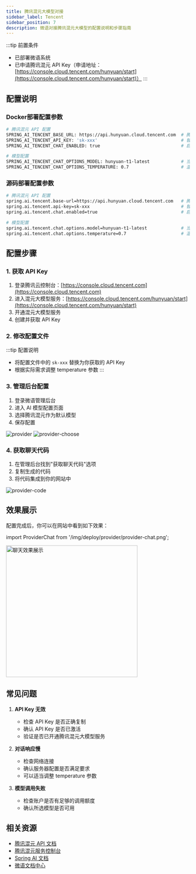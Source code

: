 ```yaml
---
title: 腾讯混元大模型对接
sidebar_label: Tencent
sidebar_position: 7
description: 微语对接腾讯混元大模型的配置说明和步骤指南
---
```


:::tip 前置条件

- 已部署微语系统
- 已申请腾讯混元 API Key（申请地址：[https://console.cloud.tencent.com/hunyuan/start](https://console.cloud.tencent.com/hunyuan/start)）
:::

## 配置说明

### Docker部署配置参数

```bash
# 腾讯混元 API 配置
SPRING_AI_TENCENT_BASE_URL: https://api.hunyuan.cloud.tencent.com  # 腾讯混元 API 基础地址
SPRING_AI_TENCENT_API_KEY: 'sk-xxx'                                # 替换为你的腾讯混元 API Key
SPRING_AI_TENCENT_CHAT_ENABLED: true                               # 启用腾讯混元对话功能

# 模型配置
SPRING_AI_TENCENT_CHAT_OPTIONS_MODEL: hunyuan-t1-latest            # 当前支持的模型：hunyuan-t1-latest
SPRING_AI_TENCENT_CHAT_OPTIONS_TEMPERATURE: 0.7                    # 温度参数，控制输出的随机性，范围 0-1
```

### 源码部署配置参数

```bash
# 腾讯混元 API 配置
spring.ai.tencent.base-url=https://api.hunyuan.cloud.tencent.com   # 腾讯混元 API 基础地址
spring.ai.tencent.api-key=sk-xxx                                   # 替换为你的腾讯混元 API Key
spring.ai.tencent.chat.enabled=true                                # 启用腾讯混元对话功能

# 模型配置
spring.ai.tencent.chat.options.model=hunyuan-t1-latest             # 当前支持的模型：hunyuan-t1-latest
spring.ai.tencent.chat.options.temperature=0.7                     # 温度参数，控制输出的随机性，范围 0-1
```

## 配置步骤

### 1. 获取 API Key

1. 登录腾讯云控制台：[https://console.cloud.tencent.com](https://console.cloud.tencent.com)
2. 进入混元大模型服务：[https://console.cloud.tencent.com/hunyuan/start](https://console.cloud.tencent.com/hunyuan/start)
3. 开通混元大模型服务
4. 创建并获取 API Key

### 2. 修改配置文件

:::tip 配置说明

- 将配置文件中的 `sk-xxx` 替换为你获取的 API Key
- 根据实际需求调整 temperature 参数
:::

### 3. 管理后台配置

1. 登录微语管理后台
2. 进入 AI 模型配置页面
3. 选择腾讯混元作为默认模型
4. 保存配置

![provider](/img/deploy/provider/provider.png)
![provider-choose](/img/deploy/provider/provider-choose.png)

### 4. 获取聊天代码

1. 在管理后台找到"获取聊天代码"选项
2. 复制生成的代码
3. 将代码集成到你的网站中

![provider-code](/img/deploy/provider/provider-code.png)

## 效果展示

配置完成后，你可以在网站中看到如下效果：

import ProviderChat from '/img/deploy/provider/provider-chat.png';

<img src={ProviderChat} alt="聊天效果展示" width="360" />

## 常见问题

1. **API Key 无效**
   - 检查 API Key 是否正确复制
   - 确认 API Key 是否已激活
   - 验证是否已开通腾讯混元大模型服务

2. **对话响应慢**
   - 检查网络连接
   - 确认服务器配置是否满足要求
   - 可以适当调整 temperature 参数

3. **模型调用失败**
   - 检查账户是否有足够的调用额度
   - 确认所选模型是否可用

## 相关资源

- [腾讯混元 API 文档](https://cloud.tencent.com/document/product/1729/111007)
- [腾讯混元服务控制台](https://console.cloud.tencent.com/hunyuan/start)
- [Spring AI 文档](https://docs.spring.io/spring-ai/reference/)
- [微语文档中心](/docs/intro)
